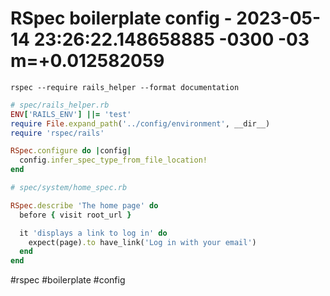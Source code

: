 # RSpec boilerplate config - 2023-05-14 23:26:22.148658885 -0300 -03 m=+0.012582059

```
rspec --require rails_helper --format documentation
```

```ruby
# spec/rails_helper.rb
ENV['RAILS_ENV'] ||= 'test'
require File.expand_path('../config/environment', __dir__)
require 'rspec/rails'

RSpec.configure do |config|
  config.infer_spec_type_from_file_location!
end
```

```ruby
# spec/system/home_spec.rb

RSpec.describe 'The home page' do
  before { visit root_url }

  it 'displays a link to log in' do
    expect(page).to have_link('Log in with your email')
  end
end
```
#rspec #boilerplate #config
